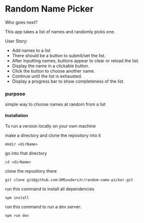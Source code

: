 # Random Name Picker

Who goes next?

This app takes a list of names and randomly picks one.

User Story:
- Add names to a list
- There should be a button to submit/set the list.
- After inputting names, buttons appear to clear or reload the list.
- Display the name in a clickable button.
- Click the button to choose another name.
- Continue until the list is exhausted.
- Display a progress bar to show completeness of the list.

### purpose
simple way to choose names at random from a list

#### Installation
To run a version locally on your own machine

make a directory and clone the repository into it

`mkdir <dirName>`

go into that directory

`cd <dirName>`

clone the repository there

`git clone git@github.com:GMSoudersJr/random-name-picker.git`

run this command to install all dependencies

`npm install`

run this command to run a dev server:

`npm run dev`
